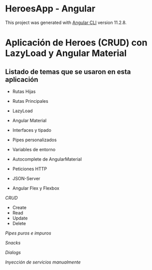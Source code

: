 # HeroesApp - Angular 

This project was generated with [Angular CLI](https://github.com/angular/angular-cli) version 11.2.8.

# Aplicación de Heroes (CRUD) con LazyLoad y Angular Material

## Listado de temas que se usaron en esta aplicación

* Rutas Hijas

* Rutas Principales

* LazyLoad

* Angular Material

* Interfaces y tipado

* Pipes personalizados

* Variables de entorno

* Autocomplete de AngularMaterial

* Peticiones HTTP

* JSON-Server

* Angular Flex y Flexbox

*CRUD*

- Create
- Read
- Update
- Delete

*Pipes puros e impuros*

*Snacks*

*Dialogs*

*Inyección de servicios manualmente*





